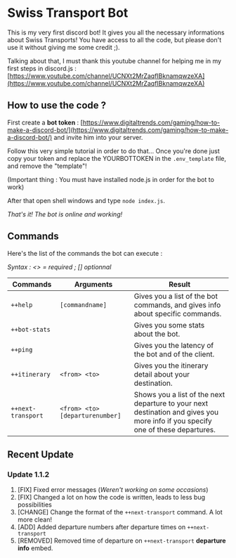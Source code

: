 # Swiss Transport Bot

This is my very first discord bot! It gives you all the necessary informations about Swiss Transports! You have access to all the code, but please don't use it without giving me some credit ;).

Talking about that, I must thank this youtube channel for helping me in my first steps in discord.js : [https://www.youtube.com/channel/UCNXt2MrZaqfIBknamqwzeXA](https://www.youtube.com/channel/UCNXt2MrZaqfIBknamqwzeXA)

## How to use the code ?

First create a **bot token** : [https://www.digitaltrends.com/gaming/how-to-make-a-discord-bot/](https://www.digitaltrends.com/gaming/how-to-make-a-discord-bot/) and invite him into your server.

Follow this very simple tutorial in order to do that... Once you're done just copy your token and replace the YOURBOTTOKEN in the `.env_template` file, and remove the "template"!

(Important thing : You must have installed node.js in order for the bot to work)

After that open shell windows and type `node index.js`.

*That's it! The bot is online and working!*

## Commands

Here's the list of the commands the bot can execute :

*Syntax : <> = required ; [] optionnal*

| Commands              | Arguments                     | Result		|		
|-----------------------|-------------------------------|---------------|
|`++help ` 				| `[commandname]`          		|Gives you a list of the bot commands, and gives info about specific commands.			|
|`++bot-stats`          |            					|Gives you some stats about the bot.				|
|`++ping`          		|								|Gives you the latency of the bot and of the client.				|
|`++itinerary`			| `<from> <to>`					|Gives you the itinerary detail about your destination.				|
|`++next-transport`		| `<from> <to> [departurenumber]`|Shows you a list of the next departure to your next destination and gives you more info if you specify one of these departures.				|

## Recent Update

### Update 1.1.2

1. [FIX] Fixed error messages (*Weren't working on some occasions*)
1. [FIX] Changed a lot on how the code is written, leads to less bug possibilities
1. [CHANGE] Change the format of the `++next-transport` command. A lot more clean!
1. [ADD] Added departure numbers after departure times on `++next-transport`
1. [REMOVED] Removed time of departure on `++next-transport` **departure info** embed. 
